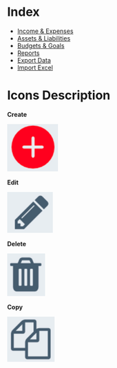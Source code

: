 # Index

- [Income & Expenses ](incomeexpenses.md)
- [Assets & Liabilities](assetsliabilities.md)
- [Budgets & Goals](budgetsGoals.md)
- [Reports](reports.md)
- [Export Data](exportdata.md)
- [Import Excel](importexcel.md)



# Icons Description
**Create**

![Create](../images/icons/create.png)

**Edit**

![Edit](../images/icons/edit.png)

**Delete**

![Delete](../images/icons/delete.png) 

**Copy**

![Copy](../images/icons/copy.png)
